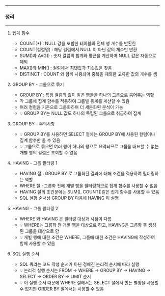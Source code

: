 -----
### 정리
-----
1. 집계 함수
   - COUNT(*) : NULL 값을 포함한 테이블의 전체 행 개수를 반환한
   - COUNT(컬럼명) : 해당 컬럼에서 NULL 이 아닌 값의 개수만 반환
   - SUM()과 AVG() : 숫자 컬럼의 합계와 평균을 계산하며 NULL 값은 자동으로 제외
   - MAX()와 MIN() : 컬럼에서 최댓값과 최솟값을 찾음
   - DISTINCT : COUNT 와 함께 사용되어 중복을 제외한 고유한 값의 개수를 셈

2. GROUP BY - 그룹으로 묶기
   - GROUP BY : 특정 컬럼의 값이 같은 행들을 하나의 그룹으로 묶어주는 역할
   - 각 그룹에 집계 함수를 적용하여 그룹별 통계를 계산할 수 있음
   - 여러 컬럼을 기준으로 그룹화하여 더 세분화된 분석이 가능
   - 💡 GROUP BY는 NULL 값도 하나의 독립된 그룹으로 취급하여 집계

3. GROUP BY - 주의사항
   - 💡 GROUP BY를 사용하면 SELECT 절에는 GROUP BY에 사용된 컬럼이나 집계 함수만 올 수 있음
   - 💡 그룹으로 묶으면 여러 행이 하나의 행으로 요약되므로 그룹을 대표할 수 없는 개별 행의 컬럼은 조회할 수 없음

4. HAVING - 그룹 필터링 1
   - HAVING 절 : GROUP BY 로 그룹화된 결과에 대해 조건을 적용하여 필터링하는 역할
   - WHERE 절 : 그룹화 전에 개별 행을 필터링하므로 집계 함수를 사용할 수 없음
   - HAVING 절의 조건문에는 SUM(), COUNT()같은 집계 함수를 사용할 수 있음
   - SQL 실행 순서상 GROUP BY 다음에 HAVING 이 실행

5. HAVING - 그룹 필터링 2
   - WHERE 와 HAVING 은 필터링 대상과 시점이 다름
   - 💡 WHERE는 그룹화 전 개별 행을 대상으로 하고, HAVING은 그룹화 후 생성된 그룹을 대상으로 함
   - 💡 개별 행에 대한 조건은 WHERE, 그룹에 대한 조건은 HAVING에 작성하여 함께 사용할 수 있음

6. SQL 실행 순서
   - SQL 쿼리는 코드 작성 순서가 아닌 정해진 논리적 순서에 따라 실행
   - 💡 논리적 실행 순서는 FROM → WHERE → GROUP BY → HAVING → SELECT → ORDER BY → LIMIT 순서
   - 💡 이 실행 순서 때문에 WHERE 절에서는 SELECT 절에서 만든 별칭을 사용할 수 없지만 ORDER BY 절에서는 사용할 수 있음
